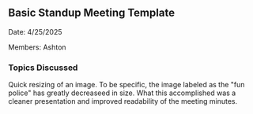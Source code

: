 ## Basic Standup Meeting Template
Date: 4/25/2025

Members: Ashton
### Topics Discussed
Quick resizing of an image. To be specific, the image labeled as the "fun police" has greatly decreaseed in size. What this accomplished was a cleaner presentation and improved readability of the meeting minutes.